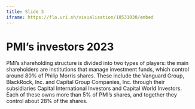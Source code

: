 ```yaml
---
title: Slide 3
iframe: https://flo.uri.sh/visualisation/18531030/embed
---
```


# PMI’s investors 2023

PMI’s shareholding structure is divided into two types of players: the main shareholders are institutions that manage investment funds, which control around 80% of Philip Morris shares. These include the Vanguard Group, BlackRock, Inc. and Capital Group Companies, Inc. through their subsidiaries Capital International Investors and Capital World Investors. Each of these owns more than 5% of PMI’s shares, and together they control about 28% of the shares.
